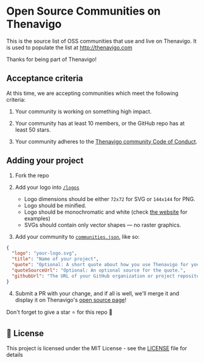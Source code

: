 # Open Source Communities on Thenavigo

This is the source list of OSS communities that use and live on Thenavigo. It is used to populate the list at http://thenavigo.com

Thanks for being part of Thenavigo!

## Acceptance criteria

At this time, we are accepting communities which meet the following criteria:

1.  Your community is working on something high impact.

2.  Your community has at least 10 members, or the GitHub repo has at least 50 stars.

3.  Your community adheres to the [Thenavigo community Code of Conduct](http://www.thenavigo.com/coc).

## Adding your project

1.  Fork the repo
2.  Add your logo into [`/logos`](https://github.com/patbi/thenavigo-open-source/tree/main/logos)

    * Logo dimensions should be either `72x72` for SVG or `144x144` for PNG.
    * Logo should be minified.
    * Logo should be monochromatic and white (check [the website](https://discord.com/open-source) for examples)
    * SVGs should contain only vector shapes — no raster graphics.

3.  Add your community to [`communities.json`](https://github.com/patbi/thenavigo-open-source/blob/main/communities.json), like so:

```json
{
  "logo": "your-logo.svg",
  "title": "Name of your project",
  "quote": "Optional: A short quote about how you use Thenavigo for your project.",
  "quoteSourceUrl": "Optional: An optional source for the quote.",
  "githubUrl": "The URL of your GitHub organization or project repository."
}
```

4.  Submit a PR with your change, and if all is well, we'll merge it and display it on Thenavigo's [open source page](http://www.thenavigo.com/os)!



Don't forget to give a star :star: for this repo :slightly_smiling_face:


## 📄 License

This project is licensed under the MIT License - see the [LICENSE](./.github/LICENSE) file for details
